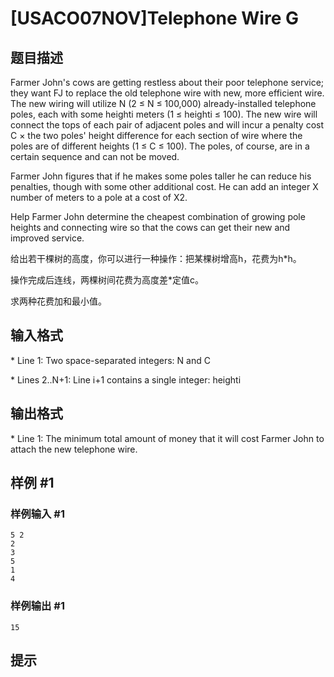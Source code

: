 # [USACO07NOV]Telephone Wire G

## 题目描述

Farmer John's cows are getting restless about their poor telephone service; they want FJ to replace the old telephone wire with new, more efficient wire. The new wiring will utilize N (2 ≤ N ≤ 100,000) already-installed telephone poles, each with some heighti meters (1 ≤ heighti ≤ 100). The new wire will connect the tops of each pair of adjacent poles and will incur a penalty cost C × the two poles' height difference for each section of wire where the poles are of different heights (1 ≤ C ≤ 100). The poles, of course, are in a certain sequence and can not be moved.

Farmer John figures that if he makes some poles taller he can reduce his penalties, though with some other additional cost. He can add an integer X number of meters to a pole at a cost of X2.

Help Farmer John determine the cheapest combination of growing pole heights and connecting wire so that the cows can get their new and improved service.

给出若干棵树的高度，你可以进行一种操作：把某棵树增高h，花费为h\*h。


操作完成后连线，两棵树间花费为高度差\*定值c。


求两种花费加和最小值。


## 输入格式

\* Line 1: Two space-separated integers: N and C

\* Lines 2..N+1: Line i+1 contains a single integer: heighti


## 输出格式

\* Line 1: The minimum total amount of money that it will cost Farmer John to attach the new telephone wire.


## 样例 #1

### 样例输入 #1
```
5 2
2
3
5
1
4
```

### 样例输出 #1

```
15
```

## 提示


